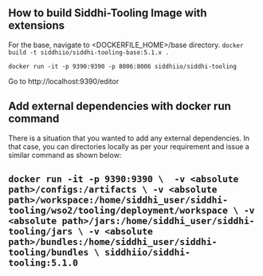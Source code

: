 ## How to build Siddhi-Tooling Image with extensions

For the base, navigate to <DOCKERFILE_HOME>/base directory. 
`docker build -t siddhiio/siddhi-tooling-base:5.1.x .`

`docker run -it -p 9390:9390 -p 8006:8006 siddhiio/siddhi-tooling`

Go to http://localhost:9390/editor

## Add external dependencies with docker run command
There is a situation that you wanted to add any external dependencies.
In that case, you can directories locally as per your requirement and issue a similar command as shown below:

`docker run -it -p 9390:9390 \ 
  -v <absolute path>/configs:/artifacts \
  -v <absolute path>/workspace:/home/siddhi_user/siddhi-tooling/wso2/tooling/deployment/workspace \
  -v <absolute path>/jars:/home/siddhi_user/siddhi-tooling/jars \
  -v <absolute path>/bundles:/home/siddhi_user/siddhi-tooling/bundles \
  siddhiio/siddhi-tooling:5.1.0`
--- 